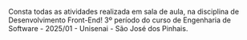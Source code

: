 Consta todas as atividades realizada em sala de aula, na disciplina de Desenvolvimento Front-End!
3º período do curso de Engenharia de Software - 2025/01 - Unisenai - São José dos Pinhais.
